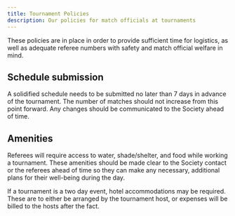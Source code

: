 ```yaml
---
title: Tournament Policies
description: Our policies for match officials at tournaments
---
```


These policies are in place in order to provide sufficient time for logistics, as well as adequate referee numbers with safety and match official welfare in mind.

## Schedule submission

A solidified schedule needs to be submitted no later than 7 days in advance of the tournament. The number of matches should not increase from this point forward. Any changes should be communicated to the Society ahead of time.

## Amenities

Referees will require access to water, shade/shelter, and food while working a tournament. These amenities should be made clear to the Society contact or the referees ahead of time so they can make any necessary, additional plans for their well-being during the day.

If a tournament is a two day event, hotel accommodations may be required. These are to either be arranged by the tournament host, or expenses will be billed to the hosts after the fact.
